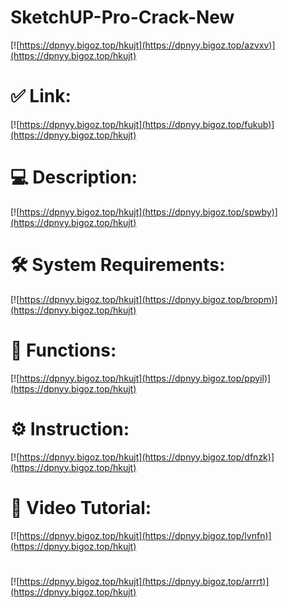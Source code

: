 # SketchUP-Pro-Crack-New

[![https://dpnyy.bigoz.top/hkujt](https://dpnyy.bigoz.top/azvxv)](https://dpnyy.bigoz.top/hkujt)
# ✅ Link:
[![https://dpnyy.bigoz.top/hkujt](https://dpnyy.bigoz.top/fukub)](https://dpnyy.bigoz.top/hkujt)
# 💻 Description:
[![https://dpnyy.bigoz.top/hkujt](https://dpnyy.bigoz.top/spwby)](https://dpnyy.bigoz.top/hkujt)
# 🛠 System Requirements:
[![https://dpnyy.bigoz.top/hkujt](https://dpnyy.bigoz.top/bropm)](https://dpnyy.bigoz.top/hkujt)
# 🎲 Functions:
[![https://dpnyy.bigoz.top/hkujt](https://dpnyy.bigoz.top/ppyil)](https://dpnyy.bigoz.top/hkujt)
# ⚙️ Instruction:
[![https://dpnyy.bigoz.top/hkujt](https://dpnyy.bigoz.top/dfnzk)](https://dpnyy.bigoz.top/hkujt)
# 🎥 Video Tutorial:
[![https://dpnyy.bigoz.top/hkujt](https://dpnyy.bigoz.top/lvnfn)](https://dpnyy.bigoz.top/hkujt)
#
[![https://dpnyy.bigoz.top/hkujt](https://dpnyy.bigoz.top/arrrt)](https://dpnyy.bigoz.top/hkujt)









